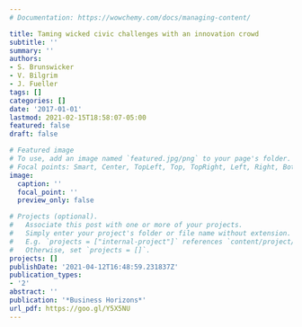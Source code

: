 ```yaml
---
# Documentation: https://wowchemy.com/docs/managing-content/

title: Taming wicked civic challenges with an innovation crowd
subtitle: ''
summary: ''
authors:
- S. Brunswicker
- V. Bilgrim
- J. Fueller
tags: []
categories: []
date: '2017-01-01'
lastmod: 2021-02-15T18:58:07-05:00
featured: false
draft: false

# Featured image
# To use, add an image named `featured.jpg/png` to your page's folder.
# Focal points: Smart, Center, TopLeft, Top, TopRight, Left, Right, BottomLeft, Bottom, BottomRight.
image:
  caption: ''
  focal_point: ''
  preview_only: false

# Projects (optional).
#   Associate this post with one or more of your projects.
#   Simply enter your project's folder or file name without extension.
#   E.g. `projects = ["internal-project"]` references `content/project/deep-learning/index.md`.
#   Otherwise, set `projects = []`.
projects: []
publishDate: '2021-04-12T16:48:59.231837Z'
publication_types:
- '2'
abstract: ''
publication: '*Business Horizons*'
url_pdf: https://goo.gl/Y5X5NU
---
```

